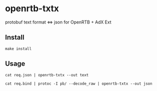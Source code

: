 # openrtb-txtx

protobuf text format <=> json for OpenRTB + AdX Ext

## Install

```
make install
```

## Usage

```
cat req.json | openrtb-txtx --out text

cat req.bind | protoc -I pb/ --decode_raw | openrtb-txtx --out json
```